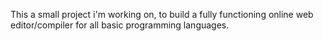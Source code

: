This a small project i'm working on, to build a fully functioning online web editor/compiler for all basic programming languages.